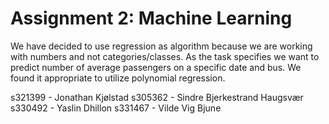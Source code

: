 # Assignment 2: Machine Learning
We have decided to use regression as algorithm because we are working with numbers and not categories/classes. As the task specifies we want to predict number of average passengers on a specific date and bus. We found it appropriate to utilize polynomial regression.

s321399 - Jonathan Kjølstad
s305362 - Sindre Bjerkestrand Haugsvær
s330492 - Yaslin Dhillon
s331467 - Vilde Vig Bjune

